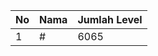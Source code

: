| No | Nama            | Jumlah Level |
|----|-----------------|--------------|
| 1  | #    |    6065        |
